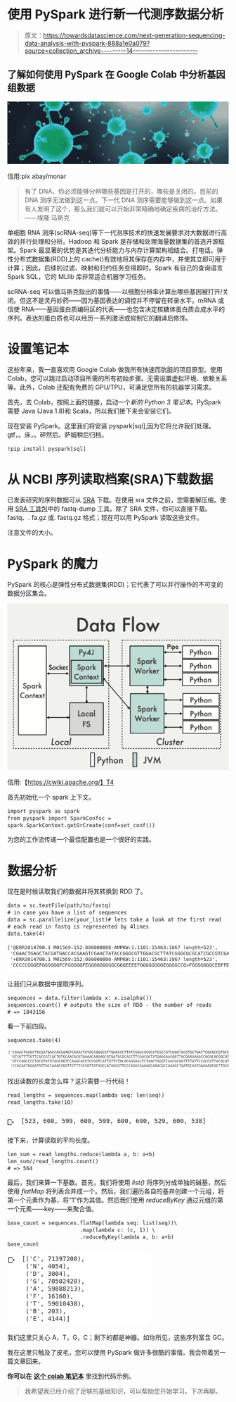 # 使用 PySpark 进行新一代测序数据分析

> 原文：<https://towardsdatascience.com/next-generation-sequencing-data-analysis-with-pyspark-888a1e0a079?source=collection_archive---------14----------------------->

## 了解如何使用 PySpark 在 Google Colab 中分析基因组数据

![](img/745414b3eb93bb148978853c329de6e0.png)

信用:pix abay/monar

> 有了 DNA，你必须能够分辨哪些基因是打开的，哪些是关闭的。目前的 DNA 测序无法做到这一点。下一代 DNA 测序需要能够做到这一点。如果有人发明了这个，那么我们就可以开始非常精确地确定疾病的治疗方法。——埃隆·马斯克

单细胞 RNA 测序(scRNA-seq)等下一代测序技术的快速发展要求对大数据进行高效的并行处理和分析。Hadoop 和 Spark 是存储和处理海量数据集的首选开源框架。Spark 最显著的优势是其迭代分析能力与内存计算架构相结合。打电话。弹性分布式数据集(RDD)上的 cache()有效地将其保存在内存中，并使其立即可用于计算；因此，后续的过滤、映射和归约任务变得即时。Spark 有自己的查询语言 Spark SQL，它的 MLlib 库非常适合机器学习任务。

scRNA-seq 可以做马斯克指出的事情——以细胞分辨率计算出哪些基因被打开/关闭。但这不是灵丹妙药——因为基因表达的调控并不停留在转录水平。mRNA 或信使 RNA——基因蛋白质编码区的代表——也包含决定核糖体蛋白质合成水平的序列。表达的蛋白质也可以经历一系列激活或抑制它的翻译后修饰。

# 设置笔记本

这些年来，我一直喜欢用 Google Colab 做我所有快速而肮脏的项目原型。使用 Colab，您可以跳过启动项目所需的所有初始步骤。无需设置虚拟环境、依赖关系等。此外，Colab 还配有免费的 GPU/TPU，可满足您所有的机器学习需求。

首先，去 Colab，按照上面的链接，启动一个*新的 Python 3 笔记本*。PySpark 需要 Java (Java 1.8)和 Scala，所以我们接下来会安装它们。

现在安装 PySpark。这里我们将安装 pyspark[sql],因为它将允许我们处理。gtf，。床，。砰然后。萨姆稍后归档。

```
!pip install pyspark[sql]
```

# 从 NCBI 序列读取档案(SRA)下载数据

已发表研究的序列数据可从 [SRA](https://www.ncbi.nlm.nih.gov/sra) 下载。在使用 sra 文件之前，您需要解压缩。使用 [SRA 工具包](https://trace.ncbi.nlm.nih.gov/Traces/sra/sra.cgi?view=software#header-global)中的 fastq-dump 工具。除了 SRA 文件，你可以直接下载。fastq、. fa.gz 或. fastq.gz 格式；现在可以用 PySpark 读取这些文件。

注意文件的大小。

# PySpark 的魔力

PySpark 的核心是弹性分布式数据集(RDD)；它代表了可以并行操作的不可变的数据分区集合。

![](img/9ada462ca95b17eeefee7a376ecac275.png)

信用:【https://cwiki.apache.org/】T4

首先初始化一个 spark 上下文。

```
import pyspark as spark
from pyspark import SparkConfsc = spark.SparkContext.getOrCreate(conf=set_conf())
```

为您的工作流传递一个最佳配置也是一个很好的实践。

# 数据分析

现在是时候读取我们的数据并将其转换到 RDD 了。

```
data = sc.textFile(path/to/fastq)
# in case you have a list of sequences
data = sc.parallelize(your_list)# lets take a look at the first read
# each read in fastq is represented by 4lines 
data.take(4)
```

![](img/d99de7fda6381ba6767006701caef837.png)

让我们只从数据中提取序列。

```
sequences = data.filter(lambda x: x.isalpha())
sequences.count() # outputs the size of RDD - the number of reads
# => 1843156
```

看一下前四段。

```
sequences.take(4)
```

![](img/0f4a4a78c6b771c72e22a6f52dccc20f.png)

找出读数的长度怎么样？这只需要一行代码！

```
read_lengths = sequences.map(lambda seq: len(seq))
read_lengths.take(10)
```

![](img/3bc98422b14393fdb6fd4ad13144e781.png)

接下来，计算读取的平均长度。

```
len_sum = read_lengths.reduce(lambda a, b: a+b)
len_sum//read_lengths.count()
# => 564
```

最后，我们来算一下基数。首先，我们将使用 *list()* 将序列分成单独的碱基，然后使用 *flatMap* 将列表合并成一个。然后，我们遍历各自的基并创建一个元组，将第一个元素作为基，将“1”作为其值。然后我们使用 *reduceByKey* 通过元组的第一个元素——key——来聚合值。

```
base_count = sequences.flatMap(lambda seq: list(seq))\
                       .map(lambda c: (c, 1)) \
                       .reduceByKey(lambda a, b: a+b)
base_count
```

![](img/708ac53d1a86768a9bccd1637e4b2222.png)

我们这里只关心 A，T，G，C；剩下的都是神器。如你所见，这些序列富含 GC。

我在这里只触及了皮毛，您可以使用 PySpark 做许多很酷的事情。我会带着另一篇文章回来。

**你可以在** [**这个 colab 笔记本**](https://colab.research.google.com/drive/1OZdFuMRKg85gumJejdmGrgDH1NSz0yAT) 里找到代码示例。

> 我希望我已经介绍了足够的基础知识，可以帮助您开始学习。下次再聊。